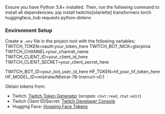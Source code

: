 Ensure you have Python 3.8+ installed. Then, run the following command to install all dependencies:
pip install twitchio[starlette] transformers torch huggingface_hub requests python-dotenv

### Environment Setup
Create a `.env` file in the project root with the following variables:
TWITCH_TOKEN=oauth:your_token_here
TWITCH_BOT_NICK=glorpinia
TWITCH_CHANNEL=your_channel_name
TWITCH_CLIENT_ID=your_client_id_here
TWITCH_CLIENT_SECRET=your_client_secret_here

TWITCH_BOT_ID=your_bot_user_id_here
HF_TOKEN=hf_your_hf_token_here
HF_MODEL_ID=mistralai/Mistral-7B-Instruct-v0.1

Obtain tokens from:
- Twitch: [Twitch Token Generator](https://twitchtokengenerator.com) (scopes: `chat:read`, `chat:edit`)
- Twitch Client ID/Secret: [Twitch Developer Console](https://dev.twitch.tv/console)
- Hugging Face: [Hugging Face Tokens](https://huggingface.co/settings/tokens)
